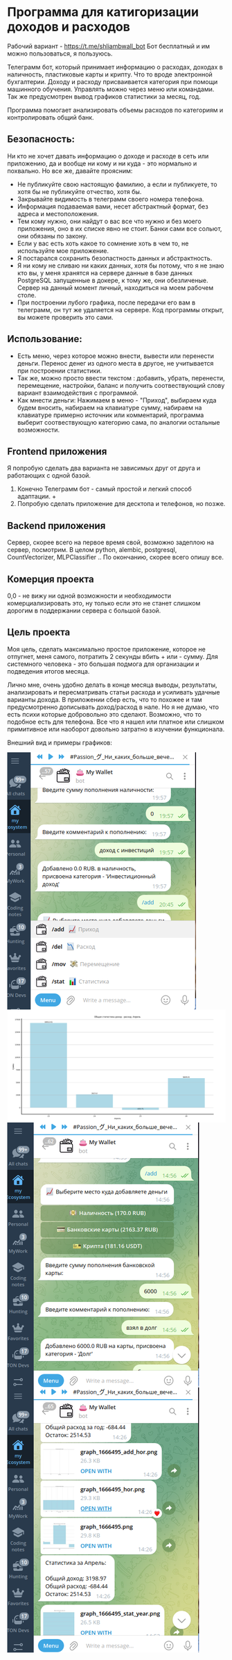 # Программа для катигоризации доходов и расходов

Рабочий вариант  - https://t.me/shliambwall_bot
Бот бесплатный и им можно пользоваться, я пользуюсь.

Телеграмм бот, который принимает информацию о расходах, доходах в наличность, пластиковые карты и крипту. Что то вроде электронной бухгалтерии. Доходу и расходу присваивается категория при помощи машинного обучения. Управлять можно через меню или командами. Так же предусмотрен вывод графиков статистики за месяц, год. 

Программа помогает анализировать объемы расходов по категориям и контролировать общий банк.

## Безопасность:

 Ни кто не хочет давать информацию о доходе и расходе в сеть или приложению, да и вообще ни кому и ни куда - это нормально и похвально. Но все же, давайте проясним:

 - Не публикуйте свою настоящую фамилию, а если и публикуете, то хотя бы не публикуйте отчество, хотя бы.
 - Закрывайте видимость в телеграмм своего номера телефона.
 - Информация подаваемая вами, несет абстрактный формат, без адреса и местоположения.
 - Тем кому нужно, они найдут о вас все что нужно и без моего приложения, оно в их списке явно не стоит. Банки сами все сольют, они обязаны по закону.
 - Если у вас есть хоть какое то сомнение хоть в чем то, не используйте мое приложение.
 - Я постарался сохранить безопастность данных и абстрактность.
 - Я ни кому не сливаю ни каких данных, хотя бы потому, что я не знаю кто вы, у меня хранятся на сервере данные в базе данных PostgreSQL запущенные в докере, к тому же, они обезличеные. Сервер на данный момент личный, находиться на моем рабочем столе.
 - При построении лубого графика, после передачи его вам в телеграмм, он тут же удаляется на сервере. Код программы открыт, вы можете проверить это сами.
 

 ## Использование: 

 - Есть меню, через которое можно внести, вывести или перенести деньги. Перенос денег из одного места в другое, не учитывается при построении статистики.
 - Так же, можно просто ввести текстом : добавить, убрать, перенести, перемещение, настройки, баланс и получить соотвествующий слову вариант взаимодействия с программой.
 - Как мнести деньги: Нажимаем в меню - "Приход", выбираем куда будем вносить, набираем на клавиатуре сумму, набираем на клавиатуре примерно источник или комментарий, программа выберит соотвествующую категорию сама, по аналогии остальные возможности.


## Frontend приложения

Я попробую сделать два варианта не зависимых друг от друга и работающих с одной базой. 

1. Конечно Телеграмм бот - самый простой и легкий способ адаптации. +
2. Попробую сделать приложение для десктопа и телефонов, но позже.


## Backend приложения

Сервер, скорее всего на первое время свой, возможно задеплою на сервер, посмотрим. В целом python, alembic, postgresql, CountVectorizer, MLPClassifier .. По окончанию, скорее всего опишу все.


## Комерция проекта

0,0 - не вижу ни одной возможности и необходимости комерциализировать это, ну только если это не станет слишком дорогим в поддержании сервера с большой базой.


## Цель проекта

Моя цель, сделать максимально простое приложение, которое не отпугнет, меня самого, потратить 2 секунды вбить + или - сумму. Для системного человека - это большая подмога для организации и подведения итогов месяца.

Лично мне, очень удобно делать в конце месяца выводы, результаты, анализировать и пересматривать статьи расхода и усиливать удачные варианты дохода. В приложении cбeр есть, что то похожее и там предусмотренно дописывать доход/расход в нале. Но я не думаю, что есть психи которые добровольно это сделают. Возможно, что то подобное есть для телефона. Все что я нашел или платное или слишком примитивное или наоборот довольно затратно в изучении функционала.

Внешний вид и примеры графиков:

<img src="https://raw.githubusercontent.com/shliamb/My-Wallet-Bot/main/img/2.png" att="My Wallet" width="auto" height="auto" align="top">


<img src="https://raw.githubusercontent.com/shliamb/My-Wallet-Bot/main/img/1.png" att="My Wallet" width="auto" height="auto" align="top">


<img src="https://raw.githubusercontent.com/shliamb/My-Wallet-Bot/main/img/3.png" att="My Wallet" width="auto" height="auto" align="top">


<img src="https://raw.githubusercontent.com/shliamb/My-Wallet-Bot/main/img/4.png" att="My Wallet" width="auto" height="auto" align="top">